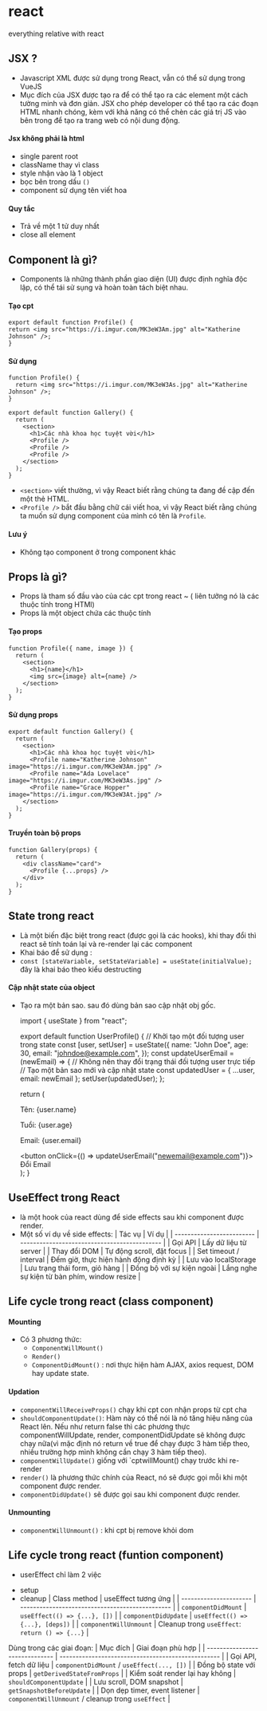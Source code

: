 # react
everything relative with react

## JSX ?
- Javascript XML được sử dụng trong React, vẫn có thể sử dụng trong VueJS
- Mục đích của JSX được tạo ra để có thể tạo ra các element một cách tường minh và đơn giản. JSX cho phép developer có thể tạo ra các đoạn HTML nhanh chóng, kèm với khả năng có thể chèn các giá trị JS vào bên trong để tạo ra trang web có nội dung động.
#### Jsx không phải là html
  + single parent root
  + className thay vì class
  + style nhận vào là 1 object
  + bọc bên trong dấu `()`
  + component sử dụng tên viết hoa
#### Quy tắc
- Trả về một 1 tử duy nhất
- close all element
## Component là gì?
- Components là những thành phần giao diện (UI) được định nghĩa độc lập, có thể tái sử sụng và hoàn toàn tách biệt nhau.
#### Tạo cpt
    export default function Profile() {
    return <img src="https://i.imgur.com/MK3eW3Am.jpg" alt="Katherine Johnson" />;
    }
#### Sử dụng
    function Profile() {
      return <img src="https://i.imgur.com/MK3eW3As.jpg" alt="Katherine Johnson" />;
    }
    
    export default function Gallery() {
      return (
        <section>
          <h1>Các nhà khoa học tuyệt vời</h1>
          <Profile />
          <Profile />
          <Profile />
        </section>
      );
    }
- `<section>` viết thường, vì vậy React biết rằng chúng ta đang đề cập đến một thẻ HTML.
- `<Profile />` bắt đầu bằng chữ cái viết hoa, vì vậy React biết rằng chúng ta muốn sử dụng component của mình có tên là `Profile`.
#### Lưu ý
- Không tạo component ở trong component khác
## Props là gì?
- Props là tham số đầu vào của các cpt trong react ~ ( liên tưởng nó là các thuộc tính trong HTMl)
- Props là một object chứa các thuộc tính
#### Tạo props
    function Profile({ name, image }) {
      return (
        <section>
          <h1>{name}</h1>
          <img src={image} alt={name} />
        </section>
      );
    }
#### Sử dụng props
    export default function Gallery() {
      return (
        <section>
          <h1>Các nhà khoa học tuyệt vời</h1>
          <Profile name="Katherine Johnson" image="https://i.imgur.com/MK3eW3Am.jpg" />
          <Profile name="Ada Lovelace" image="https://i.imgur.com/MK3eW3As.jpg" />
          <Profile name="Grace Hopper" image="https://i.imgur.com/MK3eW3At.jpg" />
        </section>
      );
    }
#### Truyền toàn bộ props
    function Gallery(props) {
      return (
        <div className="card">
          <Profile {...props} />
        </div>
      );
    }
## State trong react
- Là một biến đặc biệt trong react (được gọi là các hooks), khi thay đổi thì react sẽ tính toán lại và re-render lại các component
- Khai báo để sử dụng :
- `const [stateVariable, setStateVariable] = useState(initialValue);` đây là khai báo theo kiểu destructing
#### Cập nhật state của object
- Tạo ra một bản sao. sau đó dùng bản sao cập nhật obj gốc.

    import { useState } from "react";

    export default function UserProfile() {
      // Khởi tạo một đối tượng user trong state
      const [user, setUser] = useState({
        name: "John Doe",
        age: 30,
        email: "johndoe@example.com",
      });
      const updateUserEmail = (newEmail) => {
        // Không nên thay đổi trạng thái đối tượng user trực tiếp
        // Tạo một bản sao mới và cập nhật state
        const updatedUser = { ...user, email: newEmail };
        setUser(updatedUser);
      };

    return (
      <div>
        <p>Tên: {user.name}</p>
        <p>Tuổi: {user.age}</p>
        <p>Email: {user.email}</p>
        <button onClick={() => updateUserEmail("newemail@example.com")}>
        Đổi Email
        </button>
      </div>
    );
    }
## UseEffect trong React
- là một hook của react dùng để side effects sau khi component được render.
- Một số ví dụ về side effects:
| Tác vụ                    | Ví dụ                                        |
| ------------------------- | -------------------------------------------- |
| Gọi API                   | Lấy dữ liệu từ server                        |
| Thay đổi DOM              | Tự động scroll, đặt focus                    |
| Set timeout / interval    | Đếm giờ, thực hiện hành động định kỳ         |
| Lưu vào localStorage      | Lưu trạng thái form, giỏ hàng                |
| Đồng bộ với sự kiện ngoài | Lắng nghe sự kiện từ bàn phím, window resize |

## Life cycle trong react (class component)
#### Mounting
- Có 3 phương thức:
  + `ComponentWillMount()`
  + `Render()`
  + `ComponentDidMount()` : nơi thực hiện hàm AJAX, axios request, DOM hay update state.
#### Updation 
- `componentWillReceiveProps()` chạy khi cpt con nhận props từ cpt cha
- `shouldComponentUpdate()`: Hàm này có thể nói là nó tăng hiệu năng của React lên. Nếu như return false thì các phương thực componentWillUpdate, render, componentDidUpdate sẽ không được chạy nữa(vì mặc định nó return về true để chạy được 3 hàm tiếp theo, nhiều trường hợp mình không cần chạy 3 hàm tiếp theo).
- `componentWillUpdate()` giống với `cptwillMount() chạy trước khi re-render
- `render()` là phương thức chính của React, nó sẽ được gọi mỗi khi một component được render.
- `componentDidUpdate()` sẽ được gọi sau khi component được render.
#### Unmounting
- `componentWillUnmount()` : khi cpt bị remove khỏi dom
## Life cycle trong react (funtion component)
- userEffect chỉ làm 2 việc
 + setup
 + cleanup 
| Class method           | useEffect tương ứng                             |
| ---------------------- | ----------------------------------------------- |
| `componentDidMount`    | `useEffect(() => {...}, [])`                    |
| `componentDidUpdate`   | `useEffect(() => {...}, [deps])`                |
| `componentWillUnmount` | Cleanup trong `useEffect`: `return () => {...}` |

Dùng trong các giai đoạn:
| Mục đích                       | Giai đoạn phù hợp                                  |
| ------------------------------ | -------------------------------------------------- |
| Gọi API, fetch dữ liệu         | `componentDidMount` / `useEffect(..., [])`         |
| Đồng bộ state với props        | `getDerivedStateFromProps`                         |
| Kiểm soát render lại hay không | `shouldComponentUpdate`                            |
| Lưu scroll, DOM snapshot       | `getSnapshotBeforeUpdate`                          |
| Dọn dẹp timer, event listener  | `componentWillUnmount` / cleanup trong `useEffect` |